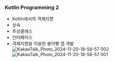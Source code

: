 ### Kotlin Programming 2
  * Kotlin에서의 객체지향
  * 상속
  * 추상클래스
  * 인터페이스
  * 객체지향을 이용한 붕어빵 앱 개발
![KakaoTalk_Photo_2024-11-20-18-56-57 002](https://github.com/user-attachments/assets/72c2163d-8c8c-4324-a093-a711dda1fe3f)
![KakaoTalk_Photo_2024-11-20-18-56-57 001](https://github.com/user-attachments/assets/c87888a0-df98-4825-aa41-27f1d5af744f)
